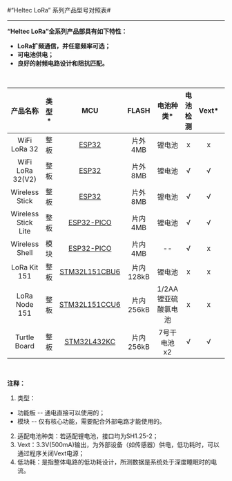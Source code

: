 #“Heltec LoRa” 系列产品型号对照表#

***

**“Heltec LoRa”全系列产品部具有如下特性：**

- **LoRa扩频通信，并任意频率可选；**
- **可电池供电；**
- **良好的射频电路设计和阻抗匹配。**

&nbsp;

| 产品名称 | 类型* | MCU | FLASH | 电池种类* | 电池检测 | Vext* | 低功耗* | 显示屏 |
| :-----: | :-----: | :-----: | :-----: | :-----: | :-----: | :-----: | :-----: | :-----: |
| WiFi LoRa 32 | 整板 | [ESP32](https://www.espressif.com/zh-hans/products/hardware/esp32/resources) | 片外4MB | 锂电池 | x | x | x | OLED(128x64) |
| WiFi LoRa 32(V2) | 整板 | [ESP32](https://www.espressif.com/zh-hans/products/hardware/esp32/resources) | 片外8MB | 锂电池 | √ | √ | 800uA | OLED(128x64) |
| Wireless Stick | 整板 | [ESP32](https://www.espressif.com/zh-hans/products/hardware/esp32/resources) | 片外8MB | 锂电池 | √ | √ | 800uA | OLED(64x32) |
| Wireless Stick Lite | 整板 | [ESP32-PICO](https://www.espressif.com/zh-hans/products/hardware/esp32/resources) | 片内4MB | 锂电池 | √ | √ | 35uA | x |
| Wireless Shell | 模块 | [ESP32-PICO](https://www.espressif.com/zh-hans/products/hardware/esp32/resources) | 片内4MB | -- | √ | x | 35uA | x |
| LoRa Kit 151 | 整板 | [STM32L151CBU6](https://www.st.com/content/st_com/en/products/microcontrollers-microprocessors/stm32-32-bit-arm-cortex-mcus/stm32-ultra-low-power-mcus/stm32l1-series/stm32l151-152/stm32l151cb.html) | 片内128kB | 锂电池 | x | x | 7uA | x |
| LoRa Node 151 | 整板 | [STM32L151CCU6](https://www.st.com/content/st_com/en/products/microcontrollers-microprocessors/stm32-32-bit-arm-cortex-mcus/stm32-ultra-low-power-mcus/stm32l1-series/stm32l151-152/stm32l151cc.html) | 片内256kB | 1/2AA锂亚硫酸氯电池 | x | x | 1.8uA | x |
| Turtle Board | 整板 | [STM32L432KC](https://www.st.com/content/st_com/en/products/microcontrollers-microprocessors/stm32-32-bit-arm-cortex-mcus/stm32-ultra-low-power-mcus/stm32l4-series/stm32l4x2/stm32l432kc.html) | 片内256kB | 7号干电池x2 | √ | √ | 5uA | x |

&nbsp;

**注释：**

1. 类型：
  - 功能板 -- 通电直接可以使用的；
  - 模块 -- 仅有核心功能，需要配合外部电路才能使用的。
2. 适配电池种类：若适配锂电池，接口均为SH1.25-2；
3. Vext：3.3V(500mA)输出，为外部设备（如传感器）供电，低功耗时，可以通过程序关闭Vext电源；
4. 低功耗：是指整体电路的低功耗设计，所测数据是系统处于深度睡眠时的电流。

